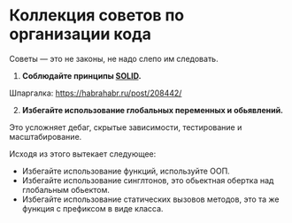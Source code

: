 # Коллекция советов по организации кода

Советы — это не законы, не надо слепо им следовать.

1. **Соблюдайте принципы [SOLID](https://ru.wikipedia.org/wiki/SOLID_(объектно-ориентированное_программирование)).**

  Шпаргалка: https://habrahabr.ru/post/208442/

2. **Избегайте использование глобальных переменных и обьявлений.**
  
  Это усложняет дебаг, скрытые зависимости, тестирование и масштабирование.
  
  Исходя из этого вытекает следующее:
  
  * Избегайте использование функций, используйте ООП.
  * Избегайте использование синглтонов, это обьектная обертка над глобальным обьектом.
  * Избегайте использование статических вызовов методов, это та же функция с префиксом в виде класса.
